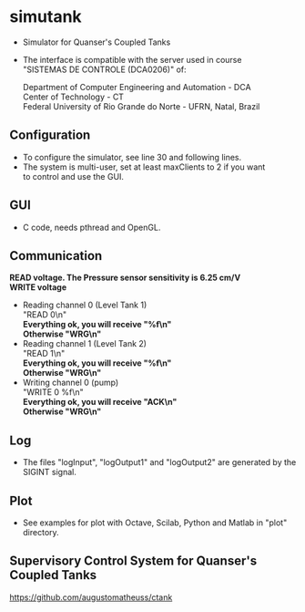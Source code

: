# simutank
* Simulator for Quanser's Coupled Tanks 

* The interface is compatible with the server used in course  
"SISTEMAS DE CONTROLE (DCA0206)" of:  


  Department of Computer Engineering and Automation - DCA  
  Center of Technology - CT  
  Federal University of Rio Grande do Norte - UFRN, Natal, Brazil    

## Configuration  
* To configure the simulator, see line 30 and following lines.  
* The system is multi-user, set at least maxClients to 2 if you want  
to control and use the GUI.  

## GUI  
* C code, needs pthread and OpenGL.  
  
## Communication  
  **READ voltage. The Pressure sensor sensitivity is 6.25 cm/V**  
  **WRITE voltage**  
  
* Reading channel 0 (Level Tank 1)  
  "READ 0\n"  
  **Everything ok, you will receive "%f\n"**  
  **Otherwise "WRG\n"**  
* Reading channel 1 (Level Tank 2)  
  "READ 1\n"  
  **Everything ok, you will receive "%f\n"**  
  **Otherwise "WRG\n"**  
* Writing channel 0 (pump)  
  "WRITE 0 %f\n"  
  **Everything ok, you will receive "ACK\n"**  
  **Otherwise "WRG\n"**  
  
## Log

* The files "logInput", "logOutput1" and "logOutput2" are generated by the SIGINT signal.  

## Plot

* See examples for plot with Octave, Scilab, Python and Matlab in "plot" directory.  

## Supervisory Control System for Quanser's Coupled Tanks

https://github.com/augustomatheuss/ctank
